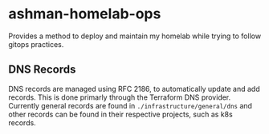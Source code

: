 # ashman-homelab-ops
Provides a method to deploy and maintain my homelab while trying to follow gitops practices. 

## DNS Records
DNS records are managed using RFC 2186, to automatically update and add records. This is done primarly through the Terraform DNS provider. Currently general records are found in `./infrastructure/general/dns` and other records can be found in their respective projects, such as k8s records. 